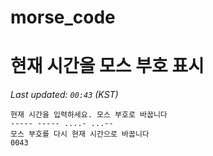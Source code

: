 # morse_code
# 현재 시간을 모스 부호 표시
<!-- MORSE_TIME_START -->
_Last updated: `00:43` (KST)_

```
현재 시간을 입력하세요. 모스 부호로 바꿉니다
----- ----- ....- ...--
모스 부호를 다시 현재 시간으로 바꿉니다
0043
```
<!-- MORSE_TIME_END -->
